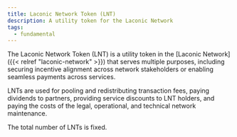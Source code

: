 ```yaml
---
title: Laconic Network Token (LNT)
description: A utility token for the Laconic Network
tags:
  - fundamental
---
```


The Laconic Network Token (LNT) is a utility token in the [Laconic Network]({{< relref "laconic-network" >}}) that serves multiple purposes, including securing incentive alignment across network stakeholders or enabling seamless payments across services.

LNTs are used for pooling and redistributing transaction fees, paying dividends to partners, providing service discounts to LNT holders, and paying the costs of the legal, operational, and technical network maintenance.

The total number of LNTs is fixed. 


